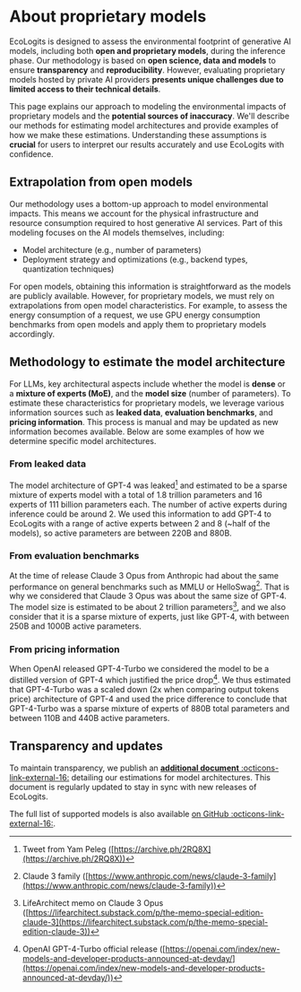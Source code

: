 # About proprietary models

EcoLogits is designed to assess the environmental footprint of generative AI models, including both **open and proprietary models**, during the inference phase. Our methodology is based on **open science, data and models** to ensure **transparency** and **reproducibility**. However, evaluating proprietary models hosted by private AI providers **presents unique challenges due to limited access to their technical details**.

This page explains our approach to modeling the environmental impacts of proprietary models and the **potential sources of inaccuracy**. We'll describe our methods for estimating model architectures and provide examples of how we make these estimations. Understanding these assumptions is **crucial** for users to interpret our results accurately and use EcoLogits with confidence.


## Extrapolation from open models

Our methodology uses a bottom-up approach to model environmental impacts. This means we account for the physical infrastructure and resource consumption required to host generative AI services. Part of this modeling focuses on the AI models themselves, including:

- Model architecture (e.g., number of parameters)
- Deployment strategy and optimizations (e.g., backend types, quantization techniques)

For open models, obtaining this information is straightforward as the models are publicly available. However, for proprietary models, we must rely on extrapolations from open model characteristics. For example, to assess the energy consumption of a request, we use GPU energy consumption benchmarks from open models and apply them to proprietary models accordingly.


## Methodology to estimate the model architecture

For LLMs, key architectural aspects include whether the model is **dense** or a **mixture of experts (MoE)**, and the **model size** (number of parameters). To estimate these characteristics for proprietary models, we leverage various information sources such as **leaked data**, **evaluation benchmarks**, and **pricing information**. This process is manual and may be updated as new information becomes available. Below are some examples of how we determine specific model architectures.

### From leaked data

The model architecture of GPT-4 was leaked[^1] and estimated to be a sparse mixture of experts model with a total of 1.8 trillion parameters and 16 experts of 111 billion parameters each. The number of active experts during inference could be around 2. We used this information to add GPT-4 to EcoLogits with a range of active experts between 2 and 8 (~half of the models), so active parameters are between 220B and 880B.

### From evaluation benchmarks

At the time of release Claude 3 Opus from Anthropic had about the same performance on general benchmarks such as MMLU or HelloSwag[^2]. That is why we considered that Claude 3 Opus was about the same size of GPT-4. The model size is estimated to be about 2 trillion parameters[^3], and we also consider that it is a sparse mixture of experts, just like GPT-4, with between 250B and 1000B active parameters.

### From pricing information

When OpenAI released GPT-4-Turbo we considered the model to be a distilled version of GPT-4 which justified the price drop[^4]. We thus estimated that GPT-4-Turbo was a scaled down (2x when comparing output tokens price) architecture of GPT-4 and used the price difference to conclude that GPT-4-Turbo was a sparse mixture of experts of 880B total parameters and between 110B and 440B active parameters.


## Transparency and updates

To maintain transparency, we publish an [**additional document** :octicons-link-external-16:](https://docs.google.com/spreadsheets/d/1XkPTkrGxpwWpIVIxpVvgRJuInSZsqbndTQbFGcHhdd0/edit?usp=sharing) detailing our estimations for model architectures. This document is regularly updated to stay in sync with new releases of EcoLogits.

The full list of supported models is also available [on GitHub :octicons-link-external-16:](https://github.com/genai-impact/ecologits/blob/main/ecologits/data/models.json).


[^1]: Tweet from Yam Peleg ([https://archive.ph/2RQ8X](https://archive.ph/2RQ8X))
[^2]: Claude 3 family ([https://www.anthropic.com/news/claude-3-family](https://www.anthropic.com/news/claude-3-family))
[^3]: LifeArchitect memo on Claude 3 Opus ([https://lifearchitect.substack.com/p/the-memo-special-edition-claude-3](https://lifearchitect.substack.com/p/the-memo-special-edition-claude-3))
[^4]: OpenAI GPT-4-Turbo official release ([https://openai.com/index/new-models-and-developer-products-announced-at-devday/](https://openai.com/index/new-models-and-developer-products-announced-at-devday/))

